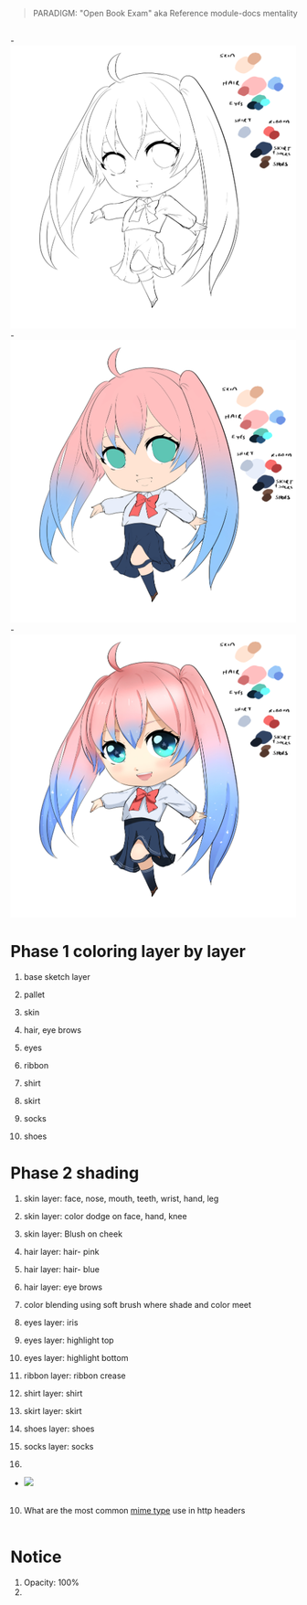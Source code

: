 > PARADIGM: "Open Book Exam" aka Reference module-docs mentality

<br>
- <img src="image%20notes/chibi+linework.png" width="500">
     <br>
- <img src="image%20notes/chibi+flat+color.jpg" width="500">
     <br>
- <img src="image%20notes/chibi+full+color.jpg" width="500">
     <br>

# Phase 1 coloring layer by layer

1. base sketch layer

2. pallet

3. skin

4. hair, eye brows

5. eyes

6. ribbon

7. shirt

8. skirt

9. socks

10. shoes

# Phase 2 shading

1. skin layer: face, nose, mouth, teeth, wrist, hand, leg

2. skin layer: color dodge on face, hand, knee

3. skin layer: Blush on cheek

4. hair layer: hair- pink

5. hair layer: hair- blue

6. hair layer: eye brows

7. color blending using soft brush where shade and color meet

8. eyes layer: iris

9. eyes layer: highlight top

10. eyes layer: highlight bottom

11. ribbon layer: ribbon crease

12. shirt layer: shirt

13. skirt layer: skirt

14. shoes layer: shoes

15. socks layer: socks

16.

- <img src="image%20notes/2%20developer%20perspective.png" width="500">
     <br>
     <br>

10. What are the most common [mime type](https://developer.mozilla.org/en-US/docs/Web/HTTP/Basics_of_HTTP/MIME_types/Common_types "mdn") use in http headers
    <br>
    <br>

# Notice

1. Opacity: 100%
2.
